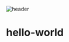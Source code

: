 ![header](https://capsule-render.vercel.app/api?type=egg&color=auto&height=300&section=header&text=My%20First%20Repo!&fontSize=90)


# hello-world
